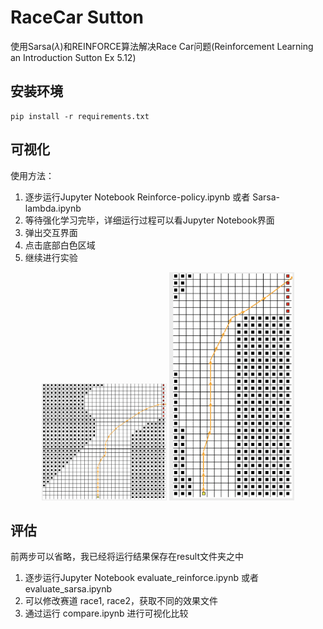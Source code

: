 # RaceCar Sutton

使用Sarsa($\lambda$)和REINFORCE算法解决Race Car问题(Reinforcement Learning an Introduction Sutton Ex 5.12)

## 安装环境
```
pip install -r requirements.txt
```

## 可视化
使用方法：

1. 逐步运行Jupyter Notebook Reinforce-policy.ipynb 或者 Sarsa-lambda.ipynb
2. 等待强化学习完毕，详细运行过程可以看Jupyter Notebook界面
3. 弹出交互界面
4. 点击底部白色区域
5. 继续进行实验
 <center class="half">
     <img src="fig/1.png" width="200"/>    <img src="fig/2.png" width="200"/>
 </center>


## 评估
前两步可以省略，我已经将运行结果保存在result文件夹之中
1. 逐步运行Jupyter Notebook evaluate_reinforce.ipynb 或者 evaluate_sarsa.ipynb
2. 可以修改赛道 race1, race2，获取不同的效果文件
3. 通过运行 compare.ipynb 进行可视化比较